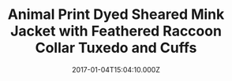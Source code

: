 ---
title: Animal Print Dyed Sheared Mink Jacket with Feathered Raccoon Collar Tuxedo and Cuffs
date: 2017-01-04T15:04:10.000Z
price: 0
sales_price: 
categories: ["Jacket"]
image: ["/img/uploads/2016/09/MG_0417w.png", " /img/uploads/2016/09/MG_0419w.png"]
---